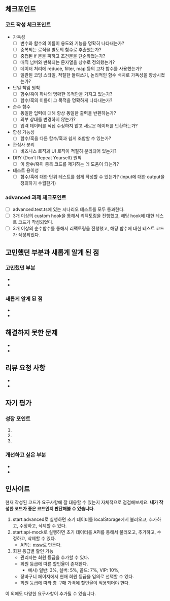 ## 체크포인트

### 코드 작성 체크포인트

- 가독성
  - [ ] 변수와 함수의 이름이 용도와 기능을 명확히 나타내는가?
  - [ ] 중복되는 로직을 별도의 함수로 추출했는가?
  - [ ] 중첩된 if 문을 피하고 조건문을 단순화했는가?
  - [ ] 매직 넘버와 반복되는 문자열을 상수로 정의했는가?
  - [ ] 데이터 처리에 reduce, filter, map 등의 고차 함수를 사용했는가?
  - [ ] 일관된 코딩 스타일, 적절한 들여쓰기, 논리적인 함수 배치로 가독성을 향상시켰는가?
- 단일 책임 원칙
  - [ ] 함수/훅이 하나의 명확한 목적만을 가지고 있는가?
  - [ ] 함수/훅의 이름이 그 목적을 명확하게 나타내는가?
- 순수 함수
  - [ ] 동일한 입력에 대해 항상 동일한 출력을 반환하는가?
  - [ ] 외부 상태를 변경하지 않는가?
  - [ ] 입력 데이터를 직접 수정하지 않고 새로운 데이터를 반환하는가?
- 합성 가능성
  - [ ] 함수/훅을 다른 함수/훅과 쉽게 조합할 수 있는가?
- 관심사 분리
  - [ ] 비즈니스 로직과 UI 로직이 적절히 분리되어 있는가?
- DRY (Don't Repeat Yourself) 원칙
  - [ ] 이 함수/훅이 중복 코드를 제거하는 데 도움이 되는가?
- 테스트 용이성
  - [ ] 함수/훅에 대한 단위 테스트를 쉽게 작성할 수 있는가?
        (input에 대한 output을 정의하기 수월한가)

### advanced 과제 체크포인트

- [ ] advanced.test.ts에 있는 시나리오 테스트를 모두 통과한다.
- [ ] 3개 이상의 custom hook을 통해서 리팩토링을 진행했고, 해당 hook에 대한 테스트 코드가 작성되었다.
- [ ] 3개 이상의 순수함수를 통해서 리팩토링을 진행했고, 해당 함수에 대한 테스트 코드가 작성되었다.

## 고민했던 부분과 새롭게 알게 된 점

<!-- 과제를 해결하면서 어려웠던 점이나 고민했던 부분, 그리고 새롭게 학습한 내용을 적어주세요. -->

### 고민했던 부분

-
-

### 새롭게 알게 된 점

-
-

## 해결하지 못한 문제

<!-- 현재 해결하지 못한 문제나 향후 개선이 필요한 부분을 작성해주세요. -->

-
-

## 리뷰 요청 사항

<!-- 특별히 피드백을 받고 싶은 부분이나 의견을 구하고 싶은 부분을 적어주세요. -->

-
-

## 자기 평가

<!-- 이번 과제를 통해 얻은 성장 포인트와 다음에 개선하고 싶은 부분을 작성해주세요. -->

### 성장 포인트

<!-- 이번 PR 작업 중 있었던 긍정적 시도와 변화를 최소 3가지 정도 적어주세요 -->

1.
2.
3.

### 개선하고 싶은 부분

-
-

## 인사이트

현재 작성된 코드가 요구사항에 잘 대응할 수 있는지 자체적으로 점검해보세요. **내가 작성한 코드가 좋은 코드인지 판단해볼 수 있습니다.**

1. start:advanced로 실행하면 초기 데이터를 localStorage에서 불러오고, 추가하고, 수정하고, 삭제할 수 있다.
2. start:api-mock로 실행하면 초기 데이터를 API를 통해서 불러오고, 추가하고, 수정하고, 삭제할 수 있다.
   - API는 [msw](https://mswjs.io/)로 만든다.
3. 회원 등급별 할인 기능
   - 관리자는 회원 등급을 추가할 수 있다.
   - 회원 등급에 따른 할인율이 존재한다.
     - 예시) 일반: 3%, 실버: 5%, 골드: 7%, VIP: 10%,
   - 장바구니 페이지에서 현재 회원 등급을 임의로 선택할 수 있다.
   - 회원 등급에 따라 총 구매 가격에 할인율이 적용되어야 한다.

이 외에도 다양한 요구사항이 추가될 수 있습니다.
